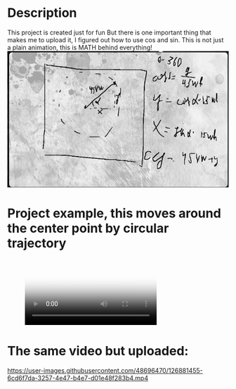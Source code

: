 

# Description
This project is created just for fun
But there is one important thing that makes me to upload it, I figured out how to use cos and sin.
This is not just a plain animation, this is MATH behind everything!
\
![Math](math.png)

# Project example, this moves around the center point by circular trajectory
<!-- blank line -->
<figure class="video_container">
  <video controls="true" allowfullscreen="true" poster="math.png">
    <source src="video.mp4" type="video/mp4">
  </video>
</figure>
<!-- blank line -->

# The same video but uploaded:
https://user-images.githubusercontent.com/48696470/126881455-6cd6f7da-3257-4e47-b4e7-d01e48f283b4.mp4
